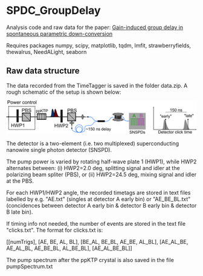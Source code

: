 # SPDC_GroupDelay

Analysis code and raw data for the paper: [Gain-induced group delay in spontaneous parametric down-conversion](https://arxiv.org/abs/2405.07909)

Requires packages numpy, scipy, matplotlib, tqdm, lmfit, strawberryfields, thewalrus, NeedALight, seaborn

## Raw data structure

The data recorded from the TimeTagger is saved in the folder data.zip. A rough schematic of the setup is shown below:

<img src="setup.png"/>

The detector is a two-element (i.e. two multiplexed) superconducting nanowire single photon detector (SNSPD).

The pump power is varied by rotating half-wave plate 1 (HWP1), while HWP2 alternates between: (i) HWP2=2.0 deg, splitting signal and idler at the polarizing beam spliter (PBS), or (ii) HWP2=24.5 deg, mixing signal and idler at the PBS.

For each HWP1/HWP2 angle, the recorded timetags are stored in text files labelled by e.g. "AE.txt" (singles at detector A early bin) or "AE_BE_BL.txt" (concidences between detector A early bin & detector B early bin & detector B late bin).

If timing info not needed, the number of events are stored in the text file "clicks.txt". The format for clicks.txt is:

[[numTrigs],
[AE, BE, AL, BL],
[BE_AL, BE_BL, AE_BE, AL_BL],
[AE_AL_BE, AE_AL_BL, AE_BE_BL, AL_BE_BL],
[AE_AL_BE_BL]]

The pump spectrum after the ppKTP crystal is also saved in the file pumpSpectrum.txt
